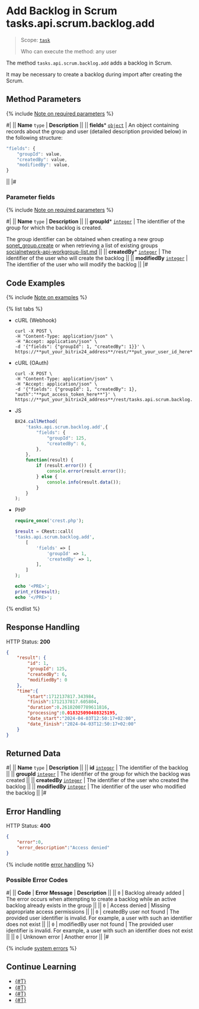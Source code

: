 # Add Backlog in Scrum tasks.api.scrum.backlog.add

> Scope: [`task`](../../../scopes/permissions.md)
>
> Who can execute the method: any user

The method `tasks.api.scrum.backlog.add` adds a backlog in Scrum.

It may be necessary to create a backlog during import after creating the Scrum.

## Method Parameters

{% include [Note on required parameters](../../../../_includes/required.md) %}

#|
|| **Name**
`type` | **Description** ||
|| **fields***
[`object`](../../../data-types.md) | An object containing records about the group and user (detailed description provided below) in the following structure:

```js
"fields": {
    "groupId": value,
    "createdBy": value,
    "modifiedBy": value,
}    
```
||
|#

### Parameter fields

{% include [Note on required parameters](../../../../_includes/required.md) %}

#|
|| **Name**
`type` | **Description** ||
|| **groupId***
[`integer`](../../../data-types.md) | The identifier of the group for which the backlog is created.

The group identifier can be obtained when creating a new group [sonet_group.create](../../sonet-group-create.md) or when retrieving a list of existing groups [socialnetwork-api-workgroup-list.md](../../socialnetwork-api-workgroup-list.md) ||
|| **createdBy***
[`integer`](../../../data-types.md) | The identifier of the user who will create the backlog ||
|| **modifiedBy**
[`integer`](../../../data-types.md) | The identifier of the user who will modify the backlog ||
|#

## Code Examples

{% include [Note on examples](../../../../_includes/examples.md) %}

{% list tabs %}

- cURL (Webhook)

    ```http
    curl -X POST \
    -H "Content-Type: application/json" \
    -H "Accept: application/json" \
    -d '{"fields": {"groupId": 1, "createdBy": 1}}' \
    https://**put_your_bitrix24_address**/rest/**put_your_user_id_here**/**put_your_webhook_here**/tasks.api.scrum.backlog.add
    ```

- cURL (OAuth)

    ```http
    curl -X POST \
    -H "Content-Type: application/json" \
    -H "Accept: application/json" \
    -d '{"fields": {"groupId": 1, "createdBy": 1}, "auth":"**put_access_token_here**"}' \
    https://**put_your_bitrix24_address**/rest/tasks.api.scrum.backlog.add
    ```

- JS

    ```js
    BX24.callMethod(
        'tasks.api.scrum.backlog.add',{
            "fields": {
                "groupId": 125,
                "createdBy": 6,
            },
        },
        function(result) {
            if (result.error()) {
                console.error(result.error());
            } else {
                console.info(result.data());
            }
        }
    );
    ```

- PHP

    ```php
    require_once('crest.php');

    $result = CRest::call(
    'tasks.api.scrum.backlog.add',
        [
            'fields' => [
                'groupId' => 1,
                'createdBy' => 1,
            ],
        ]
    );

    echo '<PRE>';
    print_r($result);
    echo '</PRE>';
    ```

{% endlist %}

## Response Handling

HTTP Status: **200**

```json
{
    "result": {
        "id": 1,
        "groupId": 125,
        "createdBy": 6,
        "modifiedBy": 0
    },
    "time":{
        "start":1712137817.343984,
        "finish":1712137817.605804,
        "duration":0.26182007789611816,
        "processing":0.018325090408325195,
        "date_start":"2024-04-03T12:50:17+02:00",
        "date_finish":"2024-04-03T12:50:17+02:00"
    }
}
```

## Returned Data

#|
|| **Name**
`type` | **Description** ||
|| **id**
[`integer`](../../../data-types.md) | The identifier of the backlog ||
|| **groupId**
[`integer`](../../../data-types.md) | The identifier of the group for which the backlog was created ||
|| **createdBy**
[`integer`](../../../data-types.md) | The identifier of the user who created the backlog ||
|| **modifiedBy**
[`integer`](../../../data-types.md) | The identifier of the user who modified the backlog ||
|#

## Error Handling

HTTP Status: **400**

```json
{
    "error":0,
    "error_description":"Access denied"
}
```
{% include notitle [error handling](../../../../_includes/error-info.md) %}

### Possible Error Codes

#|
|| **Code** | **Error Message** | **Description** ||
|| `0` | Backlog already added | The error occurs when attempting to create a backlog while an active backlog already exists in the group ||
|| `0` | Access denied | Missing appropriate access permissions ||
|| `0` | createdBy user not found | The provided user identifier is invalid. For example, a user with such an identifier does not exist ||
|| `0` | modifiedBy user not found | The provided user identifier is invalid. For example, a user with such an identifier does not exist ||
|| `0` | Unknown error | Another error ||
|#

{% include [system errors](../../../../_includes/system-errors.md) %}

## Continue Learning

- [{#T}](./tasks-api-scrum-backlog-update.md)
- [{#T}](./tasks-api-scrum-backlog-get.md)
- [{#T}](./tasks-api-scrum-backlog-delete.md)
- [{#T}](./tasks-api-scrum-backlog-get-fields.md)